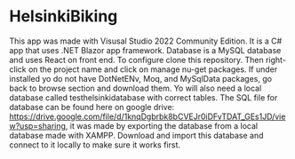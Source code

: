 # HelsinkiBiking

This app was made with Visusal Studio 2022 Community Edition. It is a C# app that uses .NET Blazor app framework. Database is a MySQL database and uses React on front end. 
To configure clone this repository. Then right-click on the project name and click on manage nu-get packages. If under installed yo do not have DotNetENv, Moq, and MySqlData packages, 
go back to browse section and download them. Yo will also need a local database called testhelsinkidatabase with correct tables. The SQL file for database can be found here on google drive: https://drive.google.com/file/d/1knqDgbrbk8bCVEJr0iDFvTDAT_GEs1JD/view?usp=sharing, it was made by exporting the database from a local database made with XAMPP. Download and import this database and connect to it locally to make sure it works first. 
